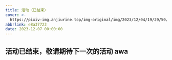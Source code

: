 ```yaml
---
title: 活动（已结束）
cover: >-
  https://pixiv-img.anjiurine.top/img-original/img/2023/12/04/19/29/50/113951050_p0.jpg
abbrlink: e8a37723
date: 2023-12-07 00:00:00
---
```


## 活动已结束，敬请期待下一次的活动 awa

